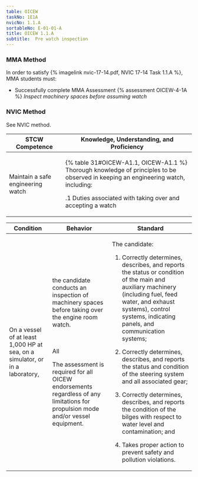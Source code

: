 ```yaml
---
table: OICEW
taskNo: 1E1A
nvicNo: 1.1.A 
sortableNo: E-01-01-A
title: OICEW 1.1.A 
subtitle:  Pre watch inspection
---
```



### MMA Method

In order to satisfy  {% imagelink nvic-17-14.pdf, NVIC 17-14 Task 1.1.A %}, MMA students must:

* Successfully complete MMA Assessment {% assessment OICEW-4-1A %} *Inspect machinery spaces before assuming watch*


### NVIC Method

<a onclick="togglevisibility('nvic_methods')" >See NVIC method.</a>

<div id='nvic_methods' class='hide'>

<table>
<thead>
<tr>
<th class='forty'> STCW Competence </th>
<th class='sixty'> Knowledge, Understanding, and Proficiency </th>
</tr>
</thead>




<tbody>
<tr><td markdown='1'>

Maintain a safe engineering watch

</td><td markdown='1'>

{% table 31#OICEW-A1.1, OICEW-A1.1 %} Thorough knowledge of principles to be observed in keeping an engineering watch, including:

 .1  Duties associated with taking over and accepting a watch

</td></tr>


</tbody>
</table>


<table>
<thead>
<tr><th class='twenty'>  Condition </th><th class='twenty'> Behavior </th><th  class='sixty'>Standard </th></tr>
</thead>
<tbody >



<tr><td markdown='1'>

On a vessel of at least 1,000 HP at sea, on a simulator, or in a laboratory,

</td><td markdown='1'>

the candidate conducts an inspection of machinery spaces before taking over the engine room watch.

<br>

<div class="tooltip" markdown='1'>

All

The assessment is required for all OICEW endorsements regardless of any limitations for propulsion mode and/or vessel equipment.

</div>


</td><td markdown='1'>

The candidate:

1. Correctly determines, describes, and reports the status or condition of the main and auxiliary machinery (including fuel, feed water, and exhaust systems), control systems, indicating panels, and  communication  systems;

2. Correctly determines, describes, and reports the status and condition of the steering system and all associated gear;

3. Correctly determines, describes, and reports the condition of the bilges with respect to water level and contamination; and

4. Takes proper action to prevent safety and pollution violations.

</td></tr>
</tbody>
</table>
</div>
